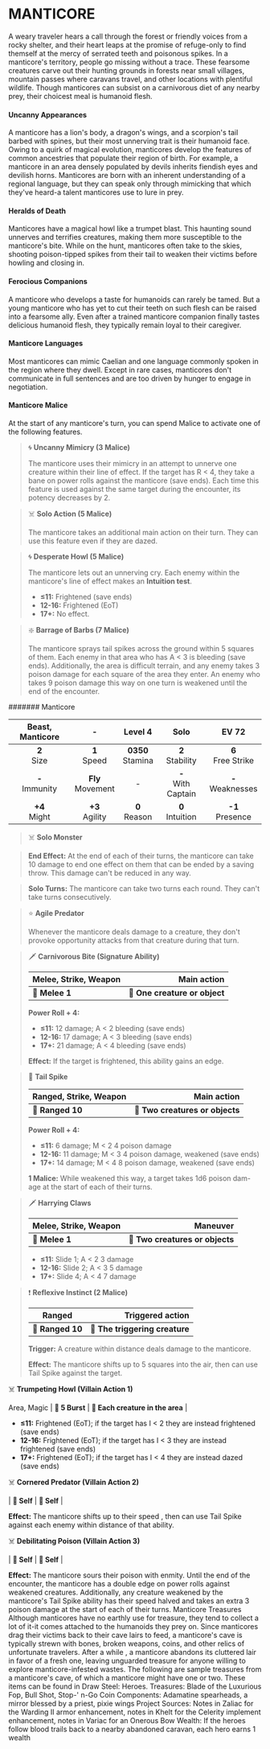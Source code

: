 # MANTICORE

A weary traveler hears a call through the forest or friendly voices from a rocky shelter, and their heart leaps at the promise of refuge-only to find themself at the mercy of serrated teeth and poisonous spikes. In a manticore's territory, people go missing without a trace. These fearsome creatures carve out their hunting grounds in forests near small villages, mountain passes where caravans travel, and other locations with plentiful wildlife. Though manticores can subsist on a carnivorous diet of any nearby prey, their choicest meal is humanoid flesh.

#### Uncanny Appearances

A manticore has a lion's body, a dragon's wings, and a scorpion's tail barbed with spines, but their most unnerving trait is their humanoid face. Owing to a quirk of magical evolution, manticores develop the features of common ancestries that populate their region of birth. For example, a manticore in an area densely populated by devils inherits fiendish eyes and devilish horns. Manticores are born with an inherent understanding of a regional language, but they can speak only through mimicking that which they've heard-a talent manticores use to lure in prey.

#### Heralds of Death

Manticores have a magical howl like a trumpet blast. This haunting sound unnerves and terrifies creatures, making them more susceptible to the manticore's bite. While on the hunt, manticores often take to the skies, shooting poison-tipped spikes from their tail to weaken their victims before howling and closing in.

#### Ferocious Companions

A manticore who develops a taste for humanoids can rarely be tamed. But a young manticore who has yet to cut their teeth on such flesh can be raised into a fearsome ally. Even after a trained manticore companion finally tastes delicious humanoid flesh, they typically remain loyal to their caregiver.

#### Manticore Languages

Most manticores can mimic Caelian and one language commonly spoken in the region where they dwell. Except in rare cases, manticores don't communicate in full sentences and are too driven by hunger to engage in negotiation.

#### Manticore Malice

At the start of any manticore's turn, you can spend Malice to activate one of the following features.

> 🌀 **Uncanny Mimicry (3 Malice)**
> 
> The manticore uses their mimicry in an attempt to unnerve one creature within their line of effect. If the target has R < 4, they take a bane on power rolls against the manticore (save ends). Each time this feature is used against the same target during the encounter, its potency decreases by 2.

> ☠️ **Solo Action (5 Malice)** 
> 
> The manticore takes an additional main action on their turn. They can use this feature even if they are dazed.

> 🌀 **Desperate Howl (5 Malice)**
> 
> The manticore lets out an unnerving cry. Each enemy within the manticore's line of effect makes an **Intuition test**. 
> 
> - **≤11:** Frightened (save ends) 
> - **12-16:** Frightened (EoT)
> - **17+:** No effect.

> ❇️ **Barrage of Barbs (7 Malice)**
> 
> The manticore sprays tail spikes across the ground within 5 squares of them. Each enemy in that area who has A < 3 is bleeding (save ends). Additionally, the area is difficult terrain, and any enemy takes 3 poison damage for each square of the area they enter. An enemy who takes 9 poison damage this way on one turn is weakened until the end of the encounter.

####### Manticore

| Beast, Manticore | - | Level 4 | Solo | EV 72 |
|:-----------------:|:-------------------:|:-------------------:|:---------------------:|:--------------------:|
| **2**<br>Size | **1**<br>Speed | **0350**<br>Stamina | **2**<br>Stability | **6**<br>Free Strike |
| **-**<br>Immunity | **Fly**<br>Movement | - | **-**<br>With Captain | **-**<br>Weaknesses |
| **+4**<br>Might | **+3**<br>Agility | **0**<br>Reason | **0**<br>Intuition | **-1**<br>Presence |

>☠️ **Solo Monster**

>**End Effect:** At the end of each of their turns, the manticore can take 10 damage to end one effect on them that can be ended by a saving throw. This damage can't be reduced in any way.

>**Solo Turns:** The manticore can take two turns each round. They can't take turns consecutively.

> ⭐️ **Agile Predator**
> 
> Whenever the manticore deals damage to a creature, they don't provoke opportunity attacks from that creature during that turn.

> 🗡 **Carnivorous Bite (Signature Ability)**
> 
> | **Melee, Strike, Weapon** | **Main action** |
> |---------------------------|------------------------------:|
> | **📏 Melee 1** | **🎯 One creature or object** |
> 
> **Power Roll + 4:**
> 
> - **≤11:** 12 damage; A < 2 bleeding (save ends)
> - **12-16:** 17 damage; A < 3 bleeding (save ends)
> - **17+:** 21 damage; A < 4 bleeding (save ends)
> 
> **Effect:** If the target is frightened, this ability gains an edge.

> 🏹 **Tail Spike**
> 
> | **Ranged, Strike, Weapon** | **Main action** |
> |----------------------------|--------------------------------:|
> | **📏 Ranged 10** | **🎯 Two creatures or objects** |
> 
> **Power Roll + 4:**
> 
> - **≤11:** 6 damage; M < 2 4 poison damage
> - **12-16:** 11 damage; M < 3 4 poison damage, weakened (save ends)
> - **17+:** 14 damage; M < 4 8 poison damage, weakened (save ends)
> 
> **1 Malice:** While weakened this way, a target takes 1d6 poison dam- age at the start of each of their turns.

> 🗡 **Harrying Claws**
> 
> | **Melee, Strike, Weapon** | **Maneuver** |
> |---------------------------|--------------------------------:|
> | **📏 Melee 1** | **🎯 Two creatures or objects** |
> 
> - **≤11:** Slide 1; A < 2 3 damage
> - **12-16:** Slide 2; A < 3 5 damage
> - **17+:** Slide 4; A < 4 7 damage

> ❗️ **Reflexive Instinct (2 Malice)**
> 
> | **Ranged** | **Triggered action** |
> |------------------|-------------------------------:|
> | **📏 Ranged 10** | **🎯 The triggering creature** |
> 
> **Trigger:** A creature within distance deals damage to the manticore.
> 
> **Effect:** The manticore shifts up to 5 squares into the air, then can use Tail Spike against the target.

☠️ **Trumpeting Howl (Villain Action 1)**

Area, Magic
| **📏 5 Burst** | **🎯 Each creature in the area** |

- **≤11:** Frightened (EoT); if the target has I < 2 they are instead
frightened (save ends)
- **12-16:** Frightened (EoT); if the target has I < 3 they are instead
frightened (save ends)
- **17+:** Frightened (EoT); if the target has I < 4 they are instead dazed
(save ends)

☠️ **Cornered Predator (Villain Action 2)**

| **📏 Self** | **🎯 Self** |

**Effect:** The manticore shifts up to their speed , then can use Tail Spike
against each enemy within distance of that ability.

☠️ **Debilitating Poison (Villain Action 3)**

| **📏 Self** | **🎯 Self** |

**Effect:** The manticore sours their poison with enmity. Until the end
of the encounter, the manticore has a double edge on power rolls
against weakened creatures. Additionally, any creature weakened by
the manticore's Tail Spike ability has their speed halved and takes an
extra 3 poison damage at the start of each of their turns.
Manticore Treasures
Although manticores have no earthly use for treasure, they
tend to collect a lot of it-it comes attached to the humanoids
they prey on. Since manticores drag their victims back to their
cave lairs to feed, a manticore's cave is typically strewn with
bones, broken weapons, coins, and other relics of unfortunate
travelers. After a while , a manticore abandons its cluttered lair
in favor of a fresh one, leaving unguarded treasure for anyone
willing to explore manticore-infested wastes.
The following are sample treasures from a manticore's cave, of
which a manticore might have one or two. These items can be
found in Draw Steel: Heroes.
Treasures: Blade of the Luxurious Fop, Bull Shot, 
Stop-' n-Go Coin
Components: Adamatine spearheads, a mirror blessed by a
priest, pixie wings
Project Sources: Notes in Zaliac for the Warding II armor
enhancement, notes in Khelt for the Celerity implement
enhancement, notes in Variac for an Onerous Bow
Wealth: If the heroes follow blood trails back to a nearby
abandoned caravan, each hero earns 1 wealth
